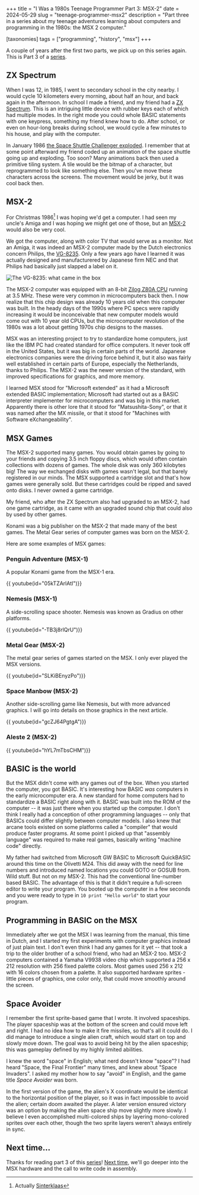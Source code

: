 +++
title = "I Was a 1980s Teenage Programmer Part 3: MSX-2"
date = 2024-05-29
slug = "teenage-programmer-msx2"
description = "Part three in a series about my teenage adventures learning about computers and programming in the 1980s: the MSX 2 computer."

[taxonomies]
tags = ["programming", "history", "msx"]
+++

A couple of years after the first two parts, we pick up on this series again.
This is Part 3 of a [series](@/posts/teenage-programmer-alphatronic.md).

## ZX Spectrum

When I was 12, in 1985, I went to secondary school in the city nearby. I would
cycle 10 kilometers every morning, about half an hour, and back again in the
afternoon. In school I made a friend, and my friend had a [ZX
Spectrum](https://en.wikipedia.org/wiki/ZX_Spectrum). This is an intriguing
little device with rubber keys each of which had multiple modes. In the right
mode you could whole BASIC statements with one keypress, something my friend
knew how to do. After school, or even on hour-long breaks during school, we
would cycle a few minutes to his house, and play with the computer.

In January 1986 [the Space Shuttle Challenger
exploded](https://en.wikipedia.org/wiki/Space_Shuttle_Challenger_disaster). I
remember that at some point afterward my friend coded up an animation of the
space shuttle going up and exploding. Too soon? Many animations back then used
a primitive tiling system. A tile would be the bitmap of a character, but
reprogrammed to look like something else. Then you've move these characters
across the screens. The movement would be jerky, but it was cool back then.

## MSX-2

For Christmas 1986[^1] I was hoping we'd get a computer. I had seen my uncle's
Amiga and I was hoping we might get one of those, but an
[MSX-2](https://www.msx.org/wiki/MSX2) would also be very cool.

We got the computer, along with color TV that would serve as a monitor. Not an
Amiga, it was indeed an MSX-2 computer made by the Dutch electronics concern
Philips, the [VG-8235](https://www.msx.org/wiki/Philips_VG-8235). Only a few
years ago have I learned it was actually designed and manufacturered by
Japanese firm NEC and that Philips had basically just slapped a label on it.

![The VG-8235: what came in the
box](https://www.msx.org/wiki/images/7/73/Vg8235j.jpg)

The MSX-2 computer was equipped with an 8-bit [Zilog Z80A
CPU](https://en.wikipedia.org/wiki/Zilog_Z80) running at 3.5 MHz. These were
very common in microcomputers back then. I now realize that this chip design
was already 10 years old when this computer was built. In the heady days of the
1990s where PC specs were rapidly increasing it would be inconceivable that new
computer models would come out with 10 year old CPUs, but the microcomputer
revolution of the 1980s was a lot about getting 1970s chip designs to the
masses.

MSX was an interesting project to try to standardize home computers, just like
the IBM PC had created standard for office computers. It never took off in the
United States, but it was big in certain parts of the world. Japanese
electronics companies were the driving force behind it, but it also was fairly
well established in certain parts of Europe, especially the Netherlands, thanks
to Philips. The MSX-2 was the newer version of the standard, with improved
specifications for graphics, and more memory.

I learned MSX stood for "Microsoft extended" as it had a Microsoft extended
BASIC implementation; Microsoft had started out as a BASIC interpreter
implementer for microcomputers and was big in this market. Apparently there is
other lore that it stood for "Matsushita-Sony", or that it was named after the
MX missile, or that it stood for "Machines with Software eXchangeability".

## MSX Games

The MSX-2 supported many games. You would obtain games by going to your friends
and copying 3.5 inch floppy discs, which would often contain collections with
dozens of games. The whole disk was only 360 kilobytes big! The way we
exchanged disks with games wasn't legal, but that barely registered in our
minds. The MSX supported a cartridge slot and that's how games were generally
sold. But these cartridges could be ripped and saved onto disks. I never owned
a game cartridge.

My friend, who after the ZX Spectrum also had upgraded to an MSX-2, had one
game cartridge, as it came with an upgraded sound chip that could also by used
by other games.

Konami was a big publisher on the MSX-2 that made many of the best games. The
Metal Gear series of computer games was born on the MSX-2.

Here are some examples of MSX games:

### Penguin Adventure (MSX-1)

A popular Konami game from the MSX-1 era.

{{ youtube(id="05kTZArlAtI")}}

### Nemesis (MSX-1)

A side-scrolling space shooter. Nemesis was known as Gradius on other
platforms.

{{ youtube(id="-TB3j8rlQrU")}}

### Metal Gear (MSX-2)

The metal gear series of games started on the MSX. I only ever played the
MSX versions.

{{ youtube(id="SLKiBEnyzPo")}}

### Space Manbow (MSX-2)

Another side-scrolling game like Nemesis, but with more advanced graphics. I
will go into details on those graphics in the next article.

{{ youtube(id="gcZJ64PgtgA")}}

### Aleste 2 (MSX-2)

{{ youtube(id="hYL7mTbsCHM")}}

## BASIC is the world

But the MSX didn't come with any games out of the box. When you started the
computer, you got BASIC. It's interesting how BASIC _was_ computers in the
early microcomputer era. A new standard for home computers had to standardize a
BASIC right along with it. BASIC was built into the ROM of the computer -- it
was just there when you started up the computer. I don't think I really had a
conception of other programming languages -- only that BASICs could differ
slightly between computer models. I also knew that arcane tools existed on some
platforms called a "compiler" that would produce faster programs. At some point
I picked up that "assembly language" was required to make real games, basically
writing "machine code" directly.

My father had switched from Microsoft GW BASIC to Microsoft QuickBASIC around
this time on the Olivetti M24. This did away with the need for line numbers and
introduced named locations you could GOTO or GOSUB from. Wild stuff. But not on
my MSX-2. This had the conventional line-number based BASIC. The advantage of
this is that it didn't require a full-screen editor to write your program. You
booted up the computer in a few seconds and you were ready to type in `10 print
"Hello world"` to start your program.

## Programming in BASIC on the MSX

Immediately after we got the MSX I was learning from the manual, this time in
Dutch, and I started my first experiments with computer graphics instead of
just plain text. I don't even think I had any games for it yet -- that took a
trip to the older brother of a school friend, who had an MSX-2 too. MSX-2
computers contained a Yamaha V9938 video chip which supported a 256 x 212
resolution with 256 fixed palette colors. Most games used 256 x 212 with 16
colors chosen from a palette. It also supported hardware sprites - little
pieces of graphics, one color only, that could move smoothly around the screen.

## Space Avoider

I remember the first sprite-based game that I wrote. It involved spaceships.
The player spaceship was at the bottom of the screen and could move left and
right. I had no idea how to make it fire missiles, so that's all it could do. I
did manage to introduce a single alien craft, which would start on top and
slowly move down. The goal was to avoid being hit by the alien spaceship; this
was gameplay defined by my highly limited abilities.

I knew the word "space" in English; what nerd doesn't know "space"? I had heard
"Space, the Final Frontier" many times, and knew about "Space Invaders". I
asked my mother how to say "avoid" in English, and the game title _Space
Avoider_ was born.

In the first version of the game, the alien's X coordinate would be identical
to the horizontal position of the player, so it was in fact impossible to avoid
the alien; certain doom awaited the player. A later version ensured victory was
an option by making the alien space ship move slightly more slowly. I believe I
even accomplished multi-colored ships by layering mono-colored sprites over
each other, though the two sprite layers weren't always entirely in sync.

[^1]: Actually [Sinterklaas](https://en.wikipedia.org/wiki/Sinterklaas)

## Next time...

Thanks for reading part 3 of this
[series](@/posts/teenage-programmer-alphatronic.md)! [Next
time](@/posts/teenage-programmer-call-of-assembly.md), we'll go deeper into the
MSX hardware and the call to write code in assembly.
